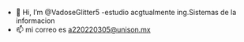 - 👋 Hi, I’m @VadoseGlitter5
-estudio acgtualmente ing.Sistemas de la informacion
- 📫 mi correo es a220220305@unison.mx
